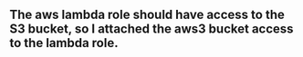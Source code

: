 ## The aws lambda role should have access to the S3 bucket, so I attached the aws3 bucket access to the lambda role.
